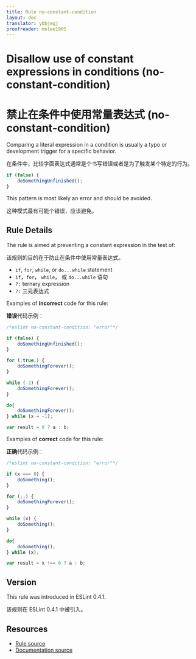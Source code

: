 ```yaml
---
title: Rule no-constant-condition
layout: doc
translator: ybbjegj
proofreader: molee1905
---
```

<!-- Note: No pull requests accepted for this file. See README.md in the root directory for details. -->

# Disallow use of constant expressions in conditions (no-constant-condition)

# 禁止在条件中使用常量表达式 (no-constant-condition)

Comparing a literal expression in a condition is usually a typo or development trigger for a specific behavior.

在条件中，比较字面表达式通常是个书写错误或者是为了触发某个特定的行为。

```js
if (false) {
    doSomethingUnfinished();
}
```

This pattern is most likely an error and should be avoided.

这种模式最有可能个错误，应该避免。

## Rule Details

The rule is aimed at preventing a constant expression in the test of:

该规则的目的在于防止在条件中使用常量表达式。

* `if`, `for`, `while`, or `do...while` statement
* `if`，`for`， `while`， 或 `do...while` 语句
* `?:` ternary expression
* `?:` 三元表达式

Examples of **incorrect** code for this rule:

**错误**代码示例：

```js
/*eslint no-constant-condition: "error"*/

if (false) {
    doSomethingUnfinished();
}

for (;true;) {
    doSomethingForever();
}

while (-2) {
    doSomethingForever();
}

do{
    doSomethingForever();
} while (x = -1);

var result = 0 ? a : b;
```

Examples of **correct** code for this rule:

**正确**代码示例：

```js
/*eslint no-constant-condition: "error"*/

if (x === 0) {
    doSomething();
}

for (;;) {
    doSomethingForever();
}

while (x) {
    doSomething();
}

do{
    doSomething();
} while (x);

var result = x !== 0 ? a : b;
```

## Version

This rule was introduced in ESLint 0.4.1.

该规则在 ESLint 0.4.1 中被引入。

## Resources

* [Rule source](https://github.com/eslint/eslint/tree/master/lib/rules/no-constant-condition.js)
* [Documentation source](https://github.com/eslint/eslint/tree/master/docs/rules/no-constant-condition.md)
